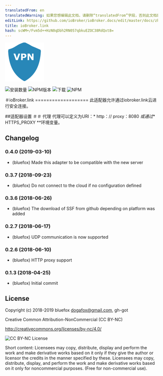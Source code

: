 ```yaml
---
translatedFrom: en
translatedWarning: 如果您想编辑此文档，请删除“translatedFrom”字段，否则此文档将再次自动翻译
editLink: https://github.com/ioBroker/ioBroker.docs/edit/master/docs/zh-cn/adapterref/iobroker.link/README.md
title: ioBroker.link
hash: scWM+/Fvm5d++HzN0qDbh2RN057qbkuEZOC38RdQxt8=
---
```

![商标](../../../en/adapterref/iobroker.link/admin/link.png)

![安装数量](http://iobroker.live/badges/link-stable.svg)
![NPM版本](http://img.shields.io/npm/v/iobroker.link.svg)
![下载](https://img.shields.io/npm/dm/iobroker.link.svg)
![NPM](https://nodei.co/npm/iobroker.link.png?downloads=true)

＃ioBroker.link ===================
此适配器允许通过iobroker.link云进行安全连接。

##适配器设置
＃＃ 代理
代理可以定义为URI：* http：// proxy：8080 *或通过** HTTPS_PROXY **环境变量。

## Changelog
### 0.4.0 (2019-03-10)
* (bluefox) Made this adapter to be compatible with the new server

### 0.3.7 (2018-09-23)
* (bluefox) Do not connect to the cloud if no configuration defined

### 0.3.6 (2018-06-26)
* (bluefox) The download of SSF from github depending on platform was added

### 0.2.7 (2018-06-17)
* (bluefox) UDP communication is now supported

### 0.2.6 (2018-06-10)
* (bluefox) HTTP proxy support

### 0.1.3 (2018-04-25)
* (bluefox) Initial commit

## License
Copyright (c) 2018-2019 bluefox <dogafox@gmail.com>, gh-got

Creative Common Attribution-NonCommercial (CC BY-NC)

http://creativecommons.org/licenses/by-nc/4.0/

![CC BY-NC License](https://github.com/GermanBluefox/DashUI/raw/master/images/cc-nc-by.png)

Short content:
Licensees may copy, distribute, display and perform the work and make derivative works based on it only if they give the author or licensor the credits in the manner specified by these.
Licensees may copy, distribute, display, and perform the work and make derivative works based on it only for noncommercial purposes.
(Free for non-commercial use).